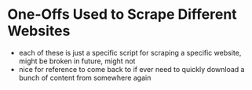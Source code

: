 # One-Offs Used to Scrape Different Websites
- each of these is just a specific script for scraping a specific website, might be broken in future, might not
- nice for reference to come back to if ever need to quickly download a bunch of content from somewhere again
